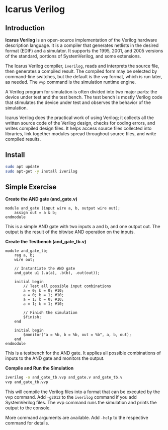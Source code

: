 # Icarus Verilog

## Introduction
**Icarus Verilog** is an open-source implementation of the Verilog hardware description language. It is a compiler that generates netlists in the desired format (EDIF) and a simulator. It supports the 1995, 2001, and 2005 versions of the standard, portions of SystemVerilog, and some extensions.

The Icarus Verilog compiler, `iverilog`, reads and interprets the source file, then generates a compiled result. The compiled form may be selected by command-line switches, but the default is the `vvp` format, which is run later, as needed. The `vvp` command is the simulation runtime engine.

A Verilog program for simulation is often divided into two major parts: the device under test and the test bench. The test bench is mostly Verilog code that stimulates the device under test and observes the behavior of the simulation.

Icarus Verilog does the practical work of using Verilog; it collects all the written source code of the Verilog design, checks for coding errors, and writes compiled design files. It helps access source files collected into libraries, link together modules spread throughout source files, and write compiled results.

## Install
```bash
sudo apt update
sudo apt-get -y install iverilog
```

## Simple Exercise

**Create the AND gate (and_gate.v)**
```SV
module and_gate (input wire a, b, output wire out);
    assign out = a & b;
endmodule
```
This is a simple AND gate with two inputs a and b, and one output out. The output is the result of the bitwise AND operation on the inputs.

**Create the Testbench (and_gate_tb.v)**
```SV
module and_gate_tb;
    reg a, b;
    wire out;

    // Instantiate the AND gate
    and_gate u1 (.a(a), .b(b), .out(out));

    initial begin
        // Test all possible input combinations
        a = 0; b = 0; #10;
        a = 0; b = 1; #10;
        a = 1; b = 0; #10;
        a = 1; b = 1; #10;

        // Finish the simulation
        $finish;
    end

    initial begin
        $monitor("a = %b, b = %b, out = %b", a, b, out);
    end
endmodule
```
This is a testbench for the AND gate. It applies all possible combinations of inputs to the AND gate and monitors the output.

**Compile and Run the Simulation**
```bash
iverilog -o and_gate_tb.vvp and_gate.v and_gate_tb.v
vvp and_gate_tb.vvp
```
This will compile the Verilog files into a format that can be executed by the vvp command. Add `-g2012` to the `iverilog` command if you add SystemVerilog files. The vvp command runs the simulation and prints the output to the console.

More command arguments are available. Add `-help` to the respective command for details.
